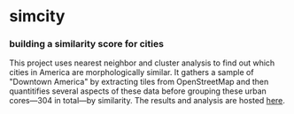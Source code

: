 # simcity
### building a similarity score for cities

This project uses nearest neighbor and cluster analysis to find out which cities in America are morphologically similar. It gathers a sample of "Downtown America" by extracting tiles from OpenStreetMap and then quantitifies several aspects of these data before grouping these urban cores—304 in total—by similarity. The results and analysis are hosted [here](asrenninger.github.io/simcity). 

